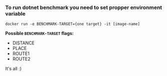 ﻿### To run dotnet benchmark you need to set propper environment variable
``docker run -e BENCHMARK-TARGET={one target} -it [image-name]``

**Possible ``BENCHMARK-TARGET`` flags:**
- DISTANCE
- PLACE
- ROUTE1
- ROUTE2

It's all :)